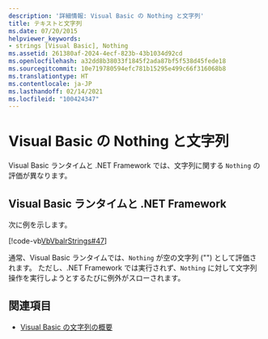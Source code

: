 ```yaml
---
description: '詳細情報: Visual Basic の Nothing と文字列'
title: テキストと文字列
ms.date: 07/20/2015
helpviewer_keywords:
- strings [Visual Basic], Nothing
ms.assetid: 261380af-2024-4ecf-823b-43b1034d92cd
ms.openlocfilehash: a32dd8b38033f1845f2ada87bf5f538d45fede18
ms.sourcegitcommit: 10e719780594efc781b15295e499c66f316068b8
ms.translationtype: HT
ms.contentlocale: ja-JP
ms.lasthandoff: 02/14/2021
ms.locfileid: "100424347"
---
```

# <a name="nothing-and-strings-in-visual-basic"></a>Visual Basic の Nothing と文字列

Visual Basic ランタイムと .NET Framework では、文字列に関する `Nothing` の評価が異なります。  
  
## <a name="visual-basic-runtime-and-the-net-framework"></a>Visual Basic ランタイムと .NET Framework  

 次に例を示します。  
  
 [!code-vb[VbVbalrStrings#47](~/samples/snippets/visualbasic/VS_Snippets_VBCSharp/VbVbalrStrings/VB/Class2.vb#47)]  
  
 通常、Visual Basic ランタイムでは、`Nothing` が空の文字列 ("") として評価されます。 ただし、.NET Framework では実行されず、`Nothing` に対して文字列操作を実行しようとするたびに例外がスローされます。  
  
## <a name="see-also"></a>関連項目

- [Visual Basic の文字列の概要](introduction-to-strings.md)
